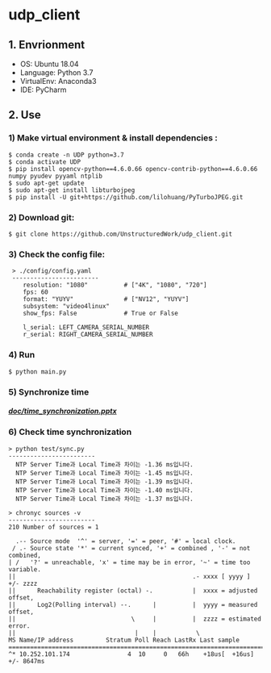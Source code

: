# udp_client
## 1. Envrionment
  - OS: Ubuntu 18.04
  - Language: Python 3.7
  - VirtualEnv: Anaconda3
  - IDE: PyCharm

## 2. Use

  ### 1) Make virtual environment & install dependencies :
    $ conda create -n UDP python=3.7
    $ conda activate UDP
    $ pip install opencv-python==4.6.0.66 opencv-contrib-python==4.6.0.66 numpy pyudev pyyaml ntplib
    $ sudo apt-get update
    $ sudo apt-get install libturbojpeg
    $ pip install -U git+https://github.com/lilohuang/PyTurboJPEG.git

  ### 2) Download git:
    $ git clone https://github.com/UnstructuredWork/udp_client.git
  
  ### 3) Check the config file:
     > ./config/config.yaml
     ------------------------
        resolution: "1080"          # ["4K", "1080", "720"]
        fps: 60
        format: "YUYV"              # ["NV12", "YUYV"]
        subsystem: "video4linux"    
        show_fps: False             # True or False              
        
        l_serial: LEFT_CAMERA_SERIAL_NUMBER
        r_serial: RIGHT_CAMERA_SERIAL_NUMBER
     
  ### 4) Run
    $ python main.py
 
  ### 5) Synchronize time
  ##### [doc/time_synchronization.pptx](doc/time_synchronization.pptx)

  ### 6) Check time synchronization
    > python test/sync.py
    ------------------------
      NTP Server Time과 Local Time과 차이는 -1.36 ms입니다.
      NTP Server Time과 Local Time과 차이는 -1.45 ms입니다.
      NTP Server Time과 Local Time과 차이는 -1.39 ms입니다.
      NTP Server Time과 Local Time과 차이는 -1.40 ms입니다.
      NTP Server Time과 Local Time과 차이는 -1.37 ms입니다.
    
    > chronyc sources -v
    ------------------------
    210 Number of sources = 1
    
      .-- Source mode  '^' = server, '=' = peer, '#' = local clock.
     / .- Source state '*' = current synced, '+' = combined , '-' = not combined,
    | /   '?' = unreachable, 'x' = time may be in error, '~' = time too variable.
    ||                                                 .- xxxx [ yyyy ] +/- zzzz
    ||      Reachability register (octal) -.           |  xxxx = adjusted offset,
    ||      Log2(Polling interval) --.      |          |  yyyy = measured offset,
    ||                                \     |          |  zzzz = estimated error.
    ||                                 |    |           \
    MS Name/IP address         Stratum Poll Reach LastRx Last sample               
    ===============================================================================
    ^* 10.252.101.174                4  10     0   66h    +18us[  +16us] +/- 8647ms